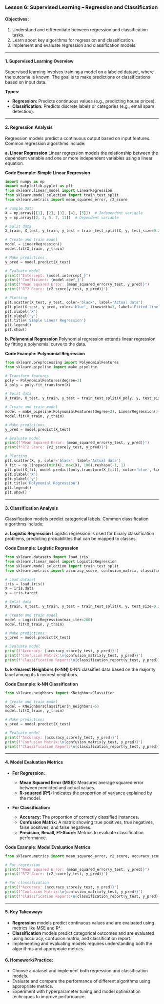 ### **Lesson 6: Supervised Learning – Regression and Classification**

#### **Objectives:**

1. Understand and differentiate between regression and classification tasks.
2. Learn about key algorithms for regression and classification.
3. Implement and evaluate regression and classification models.

---

#### **1. Supervised Learning Overview**

Supervised learning involves training a model on a labeled dataset, where the outcome is known. The goal is to make predictions or classifications based on input data.

**Types:**

- **Regression:** Predicts continuous values (e.g., predicting house prices).
- **Classification:** Predicts discrete labels or categories (e.g., email spam detection).

---

#### **2. Regression Analysis**

Regression models predict a continuous output based on input features. Common regression algorithms include:

**a. Linear Regression**
Linear regression models the relationship between the dependent variable and one or more independent variables using a linear equation.

**Code Example: Simple Linear Regression**

```python
import numpy as np
import matplotlib.pyplot as plt
from sklearn.linear_model import LinearRegression
from sklearn.model_selection import train_test_split
from sklearn.metrics import mean_squared_error, r2_score

# Sample Data
X = np.array([[1], [2], [3], [4], [5]])  # Independent variable
y = np.array([2, 3, 5, 7, 11])  # Dependent variable

# Split data
X_train, X_test, y_train, y_test = train_test_split(X, y, test_size=0.2, random_state=42)

# Create and train model
model = LinearRegression()
model.fit(X_train, y_train)

# Make predictions
y_pred = model.predict(X_test)

# Evaluate model
print(f"Intercept: {model.intercept_}")
print(f"Coefficient: {model.coef_}")
print(f"Mean Squared Error: {mean_squared_error(y_test, y_pred)}")
print(f"R^2 Score: {r2_score(y_test, y_pred)}")

# Plotting
plt.scatter(X_test, y_test, color='black', label='Actual data')
plt.plot(X_test, y_pred, color='blue', linewidth=3, label='Fitted line')
plt.xlabel('X')
plt.ylabel('y')
plt.title('Simple Linear Regression')
plt.legend()
plt.show()
```

**b. Polynomial Regression**
Polynomial regression extends linear regression by fitting a polynomial curve to the data.

**Code Example: Polynomial Regression**

```python
from sklearn.preprocessing import PolynomialFeatures
from sklearn.pipeline import make_pipeline

# Transform features
poly = PolynomialFeatures(degree=2)
X_poly = poly.fit_transform(X)

# Split data
X_train, X_test, y_train, y_test = train_test_split(X_poly, y, test_size=0.2, random_state=42)

# Create and train model
model = make_pipeline(PolynomialFeatures(degree=2), LinearRegression())
model.fit(X_train, y_train)

# Make predictions
y_pred = model.predict(X_test)

# Evaluate model
print(f"Mean Squared Error: {mean_squared_error(y_test, y_pred)}")
print(f"R^2 Score: {r2_score(y_test, y_pred)}")

# Plotting
plt.scatter(X, y, color='black', label='Actual data')
X_fit = np.linspace(min(X), max(X), 100).reshape(-1, 1)
plt.plot(X_fit, model.predict(poly.transform(X_fit)), color='blue', linewidth=3, label='Fitted curve')
plt.xlabel('X')
plt.ylabel('y')
plt.title('Polynomial Regression')
plt.legend()
plt.show()
```

---

#### **3. Classification Analysis**

Classification models predict categorical labels. Common classification algorithms include:

**a. Logistic Regression**
Logistic regression is used for binary classification problems, predicting probabilities that can be mapped to classes.

**Code Example: Logistic Regression**

```python
from sklearn.datasets import load_iris
from sklearn.linear_model import LogisticRegression
from sklearn.model_selection import train_test_split
from sklearn.metrics import accuracy_score, confusion_matrix, classification_report

# Load dataset
iris = load_iris()
X = iris.data
y = iris.target

# Split data
X_train, X_test, y_train, y_test = train_test_split(X, y, test_size=0.3, random_state=42)

# Create and train model
model = LogisticRegression(max_iter=200)
model.fit(X_train, y_train)

# Make predictions
y_pred = model.predict(X_test)

# Evaluate model
print(f"Accuracy: {accuracy_score(y_test, y_pred)}")
print(f"Confusion Matrix:\n{confusion_matrix(y_test, y_pred)}")
print(f"Classification Report:\n{classification_report(y_test, y_pred)}")
```

**b. k-Nearest Neighbors (k-NN)**
k-NN classifies data based on the majority label among its k nearest neighbors.

**Code Example: k-NN Classification**

```python
from sklearn.neighbors import KNeighborsClassifier

# Create and train model
model = KNeighborsClassifier(n_neighbors=5)
model.fit(X_train, y_train)

# Make predictions
y_pred = model.predict(X_test)

# Evaluate model
print(f"Accuracy: {accuracy_score(y_test, y_pred)}")
print(f"Confusion Matrix:\n{confusion_matrix(y_test, y_pred)}")
print(f"Classification Report:\n{classification_report(y_test, y_pred)}")
```

---

#### **4. Model Evaluation Metrics**

- **For Regression:**

  - **Mean Squared Error (MSE):** Measures average squared error between predicted and actual values.
  - **R-squared (R²):** Indicates the proportion of variance explained by the model.

- **For Classification:**
  - **Accuracy:** The proportion of correctly classified instances.
  - **Confusion Matrix:** A matrix showing true positives, true negatives, false positives, and false negatives.
  - **Precision, Recall, F1-Score:** Metrics to evaluate classification performance.

**Code Example: Model Evaluation Metrics**

```python
from sklearn.metrics import mean_squared_error, r2_score, accuracy_score, classification_report

# For regression
print(f"Mean Squared Error: {mean_squared_error(y_test, y_pred)}")
print(f"R^2 Score: {r2_score(y_test, y_pred)}")

# For classification
print(f"Accuracy: {accuracy_score(y_test, y_pred)}")
print(f"Confusion Matrix:\n{confusion_matrix(y_test, y_pred)}")
print(f"Classification Report:\n{classification_report(y_test, y_pred)}")
```

---

#### **5. Key Takeaways**

- **Regression** models predict continuous values and are evaluated using metrics like MSE and R².
- **Classification** models predict categorical outcomes and are evaluated using accuracy, confusion matrix, and classification report.
- Implementing and evaluating models requires understanding both the algorithms and appropriate metrics.

#### **6. Homework/Practice:**

- Choose a dataset and implement both regression and classification models.
- Evaluate and compare the performance of different algorithms using appropriate metrics.
- Experiment with hyperparameter tuning and model optimization techniques to improve performance.
